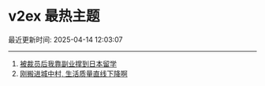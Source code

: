 # v2ex 最热主题

最近更新时间: 2025-04-14 12:03:07

--- 
1. [被裁员后我靠副业撑到日本留学](https://www.v2ex.com/t/1125200) 
2. [刚搬进城中村, 生活质量直线下降啊](https://www.v2ex.com/t/1125202) 
